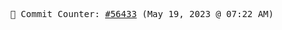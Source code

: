 <p align="center">
    <samp>
        📮 Commit Counter: <a href="https://github.com/Javascript-void0/Javascript-void0/commits/main">#56433</a> (May 19, 2023 @ 07:22 AM)
    </samp>
</p>